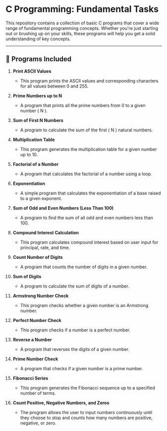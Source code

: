 # C Programming: Fundamental Tasks

This repository contains a collection of basic C programs that cover a wide range of fundamental programming concepts. Whether you're just starting out or brushing up on your skills, these programs will help you get a solid understanding of key concepts.

---

## 📝 Programs Included

1. **Print ASCII Values**
   - This program prints the ASCII values and corresponding characters for all values between 0 and 255.

2. **Prime Numbers up to N**
   - A program that prints all the prime numbers from 0 to a given number \( N \).

3. **Sum of First N Numbers**
   - A program to calculate the sum of the first \( N \) natural numbers.

4. **Multiplication Table**
   - This program generates the multiplication table for a given number up to 10.

5. **Factorial of a Number**
   - A program that calculates the factorial of a number using a loop.

6. **Exponentiation**
   - A simple program that calculates the exponentiation of a base raised to a given exponent.

7. **Sum of Odd and Even Numbers (Less Than 100)**
   - A program to find the sum of all odd and even numbers less than 100.

8. **Compound Interest Calculation**
   - This program calculates compound interest based on user input for principal, rate, and time.

9. **Count Number of Digits**
   - A program that counts the number of digits in a given number.

10. **Sum of Digits**
    - A program to calculate the sum of digits of a number.

11. **Armstrong Number Check**
    - This program checks whether a given number is an Armstrong number.

12. **Perfect Number Check**
    - This program checks if a number is a perfect number.

13. **Reverse a Number**
    - A program that reverses the digits of a given number.

14. **Prime Number Check**
    - A program that checks if a given number is a prime number.

15. **Fibonacci Series**
    - This program generates the Fibonacci sequence up to a specified number of terms.

16. **Count Positive, Negative Numbers, and Zeros**
    - The program allows the user to input numbers continuously until they choose to stop and counts how many numbers are positive, negative, or zero.
